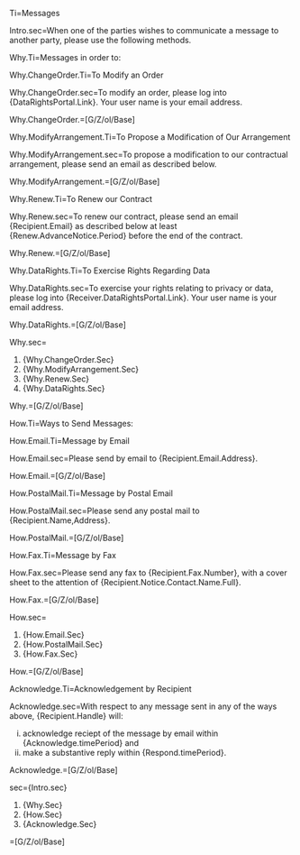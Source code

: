 Ti=Messages

Intro.sec=When one of the parties wishes to communicate a message to another party, please use the following methods.

Why.Ti=Messages in order to:

Why.ChangeOrder.Ti=To Modify an Order

Why.ChangeOrder.sec=To modify an order, please log into {DataRightsPortal.Link}. Your user name is your email address.

Why.ChangeOrder.=[G/Z/ol/Base]

Why.ModifyArrangement.Ti=To Propose a Modification of Our Arrangement

Why.ModifyArrangement.sec=To propose a modification to our contractual arrangement, please send an email as described below.

Why.ModifyArrangement.=[G/Z/ol/Base]

Why.Renew.Ti=To Renew our Contract

Why.Renew.sec=To renew our contract, please send an email {Recipient.Email} as described below at least {Renew.AdvanceNotice.Period} before the end of the contract.

Why.Renew.=[G/Z/ol/Base]

Why.DataRights.Ti=To Exercise Rights Regarding Data

Why.DataRights.sec=To exercise your rights relating to privacy or data, please log into {Receiver.DataRightsPortal.Link}. Your user name is your email address.

Why.DataRights.=[G/Z/ol/Base]

Why.sec=<ol><li>{Why.ChangeOrder.Sec}<li>{Why.ModifyArrangement.Sec}<li>{Why.Renew.Sec}<li>{Why.DataRights.Sec}</ol>

Why.=[G/Z/ol/Base]

How.Ti=Ways to Send Messages:

How.Email.Ti=Message by Email

How.Email.sec=Please send by email to {Recipient.Email.Address}.

How.Email.=[G/Z/ol/Base]

How.PostalMail.Ti=Message by Postal Email

How.PostalMail.sec=Please send any postal mail to {Recipient.Name,Address}.

How.PostalMail.=[G/Z/ol/Base]

How.Fax.Ti=Message by Fax

How.Fax.sec=Please send any fax to {Recipient.Fax.Number}, with a cover sheet to the attention of {Recipient.Notice.Contact.Name.Full}.

How.Fax.=[G/Z/ol/Base]

How.sec=<ol><li>{How.Email.Sec}<li>{How.PostalMail.Sec}<li>{How.Fax.Sec}</ol>

How.=[G/Z/ol/Base]

Acknowledge.Ti=Acknowledgement by Recipient

Acknowledge.sec=With respect to any message sent in any of the ways above, {Recipient.Handle} will:<ol type=i><li>acknowledge reciept of the message by email within {Acknowledge.timePeriod} and<li>make a substantive reply within {Respond.timePeriod}.</ol>

Acknowledge.=[G/Z/ol/Base]

sec={Intro.sec}<ol><li>{Why.Sec}<li>{How.Sec}<li>{Acknowledge.Sec}</ol>

=[G/Z/ol/Base]